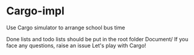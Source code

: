 # Cargo-impl
 Use Cargo simulator to arrange school bus time

Done lists and todo lists should be put in the root folder Document/
If you face any questions, raise an issue
Let's play with Cargo!